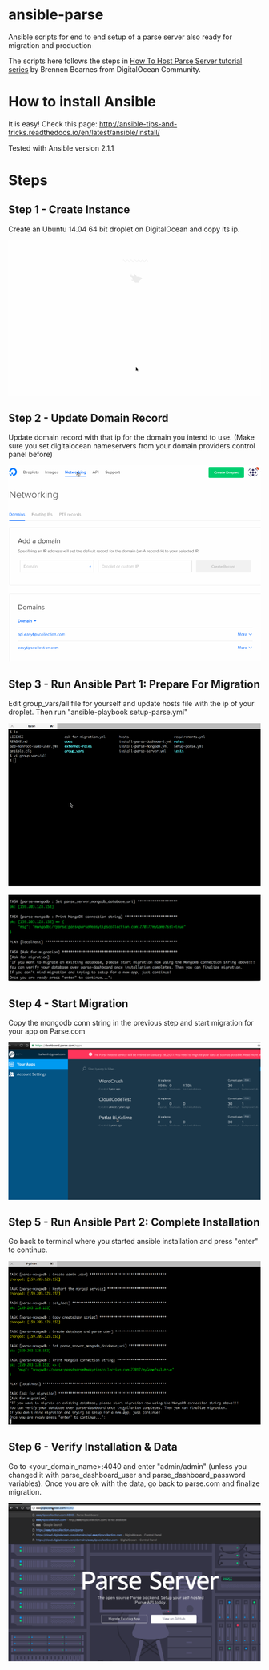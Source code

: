 # ansible-parse
Ansible scripts for end to end setup of a parse server also ready for migration and production

The scripts here follows the steps in [How To Host Parse Server tutorial series][1]   by Brennen Bearnes from DigitalOcean Community.

# How to install Ansible 

It is easy! Check this page: http://ansible-tips-and-tricks.readthedocs.io/en/latest/ansible/install/

Tested with Ansible version 2.1.1

# Steps

## Step 1 - Create Instance 

Create an Ubuntu 14.04 64 bit droplet on DigitalOcean and copy its ip.

![Step 1 - Create Instance](docs/create_instance.gif?raw=true "")

## Step 2 - Update Domain Record 

Update domain record with that ip for the domain you intend to use. (Make sure you set digitalocean nameservers from your domain providers control panel before)

![Step 2 - Update Domain Record](docs/domain_reg.gif?raw=true "")

## Step 3 - Run Ansible Part 1: Prepare For Migration

Edit group_vars/all file for yourself and update hosts file with the ip of your droplet. Then run "ansible-playbook setup-parse.yml"

![Step 3 - Run Ansible Part 1: Prepare For Migration ](docs/run_ansible_p1.gif?raw=true "")

![mongo conn](docs/endofp1.png?raw=true "Mongodb connection string")

## Step 4 - Start Migration

Copy the mongodb conn string in the previous step and start migration for your app on Parse.com

![Step 4 - Start Migration ](docs/start_migration.gif?raw=true "")

## Step 5 - Run Ansible Part 2: Complete Installation 

Go back to terminal where you started ansible installation and press "enter" to continue.

![Step 5 - Run Ansible Part 2: Complete Installation ](docs/run_ansible_p2.gif?raw=true "")

## Step 6 - Verify Installation & Data 

Go to \<your_domain_name\>:4040 and enter "admin/admin" (unless you changed it with parse_dashboard_user and parse_dashboard_password variables). Once you are ok with the data, go back to parse.com and finalize migration.

![Step 6 - Verify Installation & Data ](docs/verify.gif?raw=true "")

[1]: https://www.digitalocean.com/community/tutorial_series/how-to-host-parse-server
